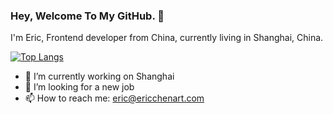 ### Hey, Welcome To My GitHub. 👋

<p>I'm Eric, Frontend developer from China, currently living in Shanghai, China.</p>

[![Top Langs](https://github-readme-stats.vercel.app/api/top-langs/?username=Knight174&layout=compact)](https://github.com/Knight174/github-readme-stats)

- 🔭 I’m currently working on Shanghai
- 🤔 I’m looking for a new job
- 📫 How to reach me: eric@ericchenart.com
